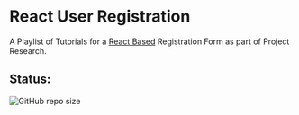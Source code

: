 # React User Registration

A Playlist of Tutorials for a [React Based](https://www.youtube.com/playlist?list=PL0Zuz27SZ-6PRCpm9clX0WiBEMB70FWwd) Registration Form as part of Project Research.

## Status:

![GitHub repo size](https://img.shields.io/github/repo-size/ADolbyB/react-user-registration?label=Repo%20Size&logo=github)